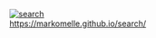 [![search](https://github.com/MarkoMelle/search/actions/workflows/main.yml/badge.svg?branch=main)](https://github.com/MarkoMelle/search/actions/workflows/main.yml)  
https://markomelle.github.io/search/
